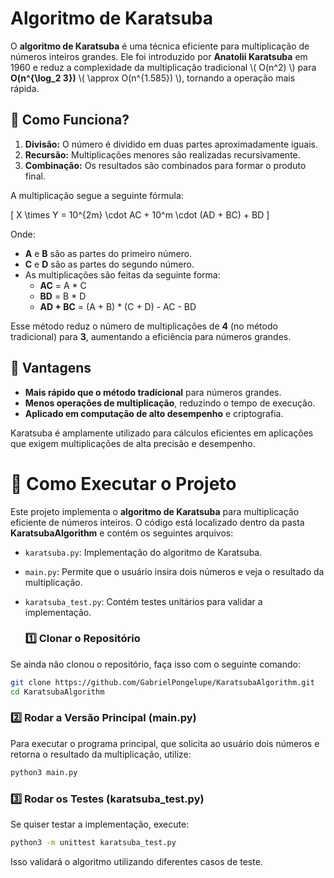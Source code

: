 # Algoritmo de Karatsuba

O **algoritmo de Karatsuba** é uma técnica eficiente para multiplicação de números inteiros grandes. Ele foi introduzido por **Anatolii Karatsuba** em 1960 e reduz a complexidade da multiplicação tradicional \\( O(n^2) \\) para **O(n^{\log_2 3})** \\( \approx O(n^{1.585}) \\), tornando a operação mais rápida.

## 📌 Como Funciona?
1. **Divisão:** O número é dividido em duas partes aproximadamente iguais.
2. **Recursão:** Multiplicações menores são realizadas recursivamente.
3. **Combinação:** Os resultados são combinados para formar o produto final.

A multiplicação segue a seguinte fórmula:

\[
X \times Y = 10^{2m} \cdot AC + 10^m \cdot (AD + BC) + BD
\]


Onde:
- **A** e **B** são as partes do primeiro número.
- **C** e **D** são as partes do segundo número.
- As multiplicações são feitas da seguinte forma:
  - **AC** = A * C
  - **BD** = B * D
  - **AD + BC** = (A + B) * (C + D) - AC - BD

Esse método reduz o número de multiplicações de **4** (no método tradicional) para **3**, aumentando a eficiência para números grandes.

## 🚀 Vantagens
- **Mais rápido que o método tradicional** para números grandes.
- **Menos operações de multiplicação**, reduzindo o tempo de execução.
- **Aplicado em computação de alto desempenho** e criptografia.

Karatsuba é amplamente utilizado para cálculos eficientes em aplicações que exigem multiplicações de alta precisão e desempenho.


# 🚀 Como Executar o Projeto

Este projeto implementa o **algoritmo de Karatsuba** para multiplicação eficiente de números inteiros. O código está localizado dentro da pasta **KaratsubaAlgorithm** e contém os seguintes arquivos:

- `karatsuba.py`: Implementação do algoritmo de Karatsuba.
- `main.py`: Permite que o usuário insira dois números e veja o resultado da multiplicação.
- `karatsuba_test.py`: Contém testes unitários para validar a implementação.

  ### 1️⃣ Clonar o Repositório  
Se ainda não clonou o repositório, faça isso com o seguinte comando:  

```bash
git clone https://github.com/GabrielPongelupe/KaratsubaAlgorithm.git
cd KaratsubaAlgorithm
```

### 2️⃣ Rodar a Versão Principal (main.py)
Para executar o programa principal, que solicita ao usuário dois números e retorna o resultado da multiplicação, utilize:
```bash
python3 main.py
```

### 3️⃣ Rodar os Testes (karatsuba_test.py)
Se quiser testar a implementação, execute:

```bash
python3 -m unittest karatsuba_test.py
```

Isso validará o algoritmo utilizando diferentes casos de teste.
